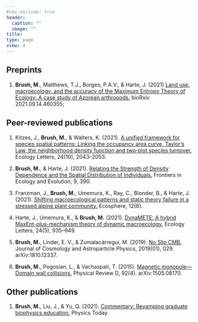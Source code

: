 ```yaml
---
#cms_exclude: true
header:
  caption: ""
  image: ""
title:
type: page
view: 4
---
```


## Preprints
1. **Brush, M.**, Matthews, T.J., Borges, P.A.V., & Harte, J. (2021) [Land use, macroecology, and the accuracy of the Maximum Entropy Theory of Ecology: A case study of Azorean arthropods.](https://doi.org/10.1101/2021.09.14.460355) bioRxiv 2021.09.14.460355; 

## Peer-reviewed publications
1. Kitzes, J., **Brush, M.**, & Walters, K. (2021). [A unified framework for species spatial patterns: Linking the occupancy area curve, Taylor’s Law, the neighborhood density function and two‐plot species turnover.](https://doi.org/10.1111/ele.13788) Ecology Letters, 24(10), 2043–2053.

1. **Brush, M.**, & Harte, J. (2021). [Relating the Strength of Density Dependence and the Spatial Distribution of Individuals.](https://doi.org/10.3389/fevo.2021.691792) Frontiers in Ecology and Evolution, 9, 390. 

1. Franzman, J., **Brush, M.**, Umemura, K., Ray, C., Blonder, B., & Harte, J. (2021). [Shifting macroecological patterns and static theory failure in a stressed alpine plant community.](https://doi.org/10.1002/ecs2.3548) Ecosphere, 12(6).

1. Harte, J., Umemura, K., & **Brush, M.** (2021). [DynaMETE: A hybrid MaxEnt-plus-mechanism theory of dynamic macroecology.](https://doi.org/10.1111/ele.13714) Ecology Letters, 24(5), 935–949.

1. **Brush, M.**, Linder, E. V., & Zumalacárregui, M. (2019). [No Slip CMB.](https://doi.org/10.1088/1475-7516/2019/01/029) Journal of Cosmology and Astroparticle Physics, 2019(01), 029. 	arXiv:1810.12337.

1. **Brush, M.**, Pogosian, L., & Vachaspati, T. (2015). [Magnetic monopole—Domain wall collisions.](https://doi.org/10.1103/PhysRevD.92.045008) Physical Review D, 92(4). arXiv:1505.08170.

## Other publications

1. **Brush, M.**, Liu, J., & Yu, Q. (2021). [Commentary: Revamping graduate biophysics education.](https://doi.org/10.1063/PT.6.3.20210623a) Physics Today. 



